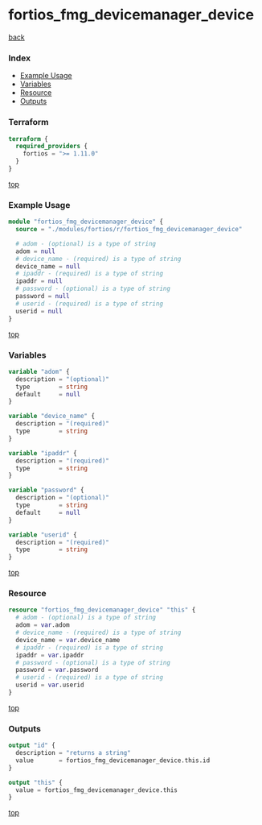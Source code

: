 # fortios_fmg_devicemanager_device

[back](../fortios.md)

### Index

- [Example Usage](#example-usage)
- [Variables](#variables)
- [Resource](#resource)
- [Outputs](#outputs)

### Terraform

```terraform
terraform {
  required_providers {
    fortios = ">= 1.11.0"
  }
}
```

[top](#index)

### Example Usage

```terraform
module "fortios_fmg_devicemanager_device" {
  source = "./modules/fortios/r/fortios_fmg_devicemanager_device"

  # adom - (optional) is a type of string
  adom = null
  # device_name - (required) is a type of string
  device_name = null
  # ipaddr - (required) is a type of string
  ipaddr = null
  # password - (optional) is a type of string
  password = null
  # userid - (required) is a type of string
  userid = null
}
```

[top](#index)

### Variables

```terraform
variable "adom" {
  description = "(optional)"
  type        = string
  default     = null
}

variable "device_name" {
  description = "(required)"
  type        = string
}

variable "ipaddr" {
  description = "(required)"
  type        = string
}

variable "password" {
  description = "(optional)"
  type        = string
  default     = null
}

variable "userid" {
  description = "(required)"
  type        = string
}
```

[top](#index)

### Resource

```terraform
resource "fortios_fmg_devicemanager_device" "this" {
  # adom - (optional) is a type of string
  adom = var.adom
  # device_name - (required) is a type of string
  device_name = var.device_name
  # ipaddr - (required) is a type of string
  ipaddr = var.ipaddr
  # password - (optional) is a type of string
  password = var.password
  # userid - (required) is a type of string
  userid = var.userid
}
```

[top](#index)

### Outputs

```terraform
output "id" {
  description = "returns a string"
  value       = fortios_fmg_devicemanager_device.this.id
}

output "this" {
  value = fortios_fmg_devicemanager_device.this
}
```

[top](#index)
